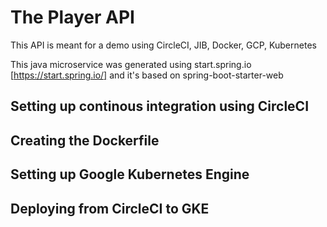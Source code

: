 # The Player API
This API is meant for a demo using CircleCI, JIB, Docker, GCP, Kubernetes

This java microservice was generated using start.spring.io [https://start.spring.io/] and it's based on spring-boot-starter-web

## Setting up continous integration using CircleCI

## Creating the Dockerfile

## Setting up Google Kubernetes Engine

## Deploying from CircleCI to GKE

